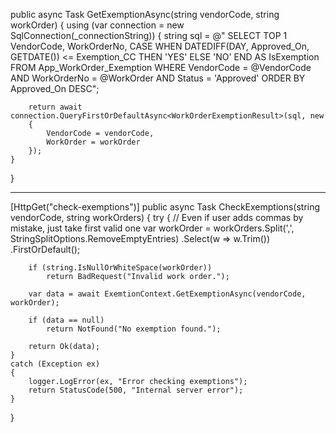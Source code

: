 public async Task<WorkOrderExemptionResult> GetExemptionAsync(string vendorCode, string workOrder)
{
    using (var connection = new SqlConnection(_connectionString))
    {
        string sql = @"
        SELECT TOP 1
            VendorCode,
            WorkOrderNo,
            CASE 
                WHEN DATEDIFF(DAY, Approved_On, GETDATE()) <= Exemption_CC THEN 'YES'
                ELSE 'NO'
            END AS IsExemption
        FROM App_WorkOrder_Exemption
        WHERE VendorCode = @VendorCode
          AND WorkOrderNo = @WorkOrder
          AND Status = 'Approved'
        ORDER BY Approved_On DESC";

        return await connection.QueryFirstOrDefaultAsync<WorkOrderExemptionResult>(sql, new
        {
            VendorCode = vendorCode,
            WorkOrder = workOrder
        });
    }
}

-------

[HttpGet("check-exemptions")]
public async Task<IActionResult> CheckExemptions(string vendorCode, string workOrders)
{
    try
    {
        // Even if user adds commas by mistake, just take first valid one
        var workOrder = workOrders.Split(',', StringSplitOptions.RemoveEmptyEntries)
                                  .Select(w => w.Trim())
                                  .FirstOrDefault();

        if (string.IsNullOrWhiteSpace(workOrder))
            return BadRequest("Invalid work order.");

        var data = await ExemtionContext.GetExemptionAsync(vendorCode, workOrder);

        if (data == null)
            return NotFound("No exemption found.");

        return Ok(data);
    }
    catch (Exception ex)
    {
        logger.LogError(ex, "Error checking exemptions");
        return StatusCode(500, "Internal server error");
    }
}
